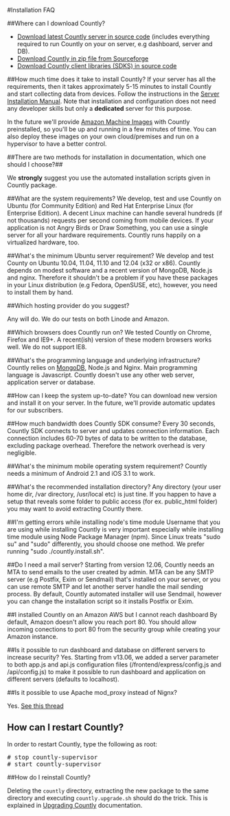 #Installation FAQ

##Where can I download Countly?

* [Download latest Countly server in source code](http://github.com/Countly/countly-server) (includes everything required to run Countly on your on server, e.g dashboard, server and DB).
* [Download Countly in zip file from Sourceforge](http://sf.net/projects/countly)
* [Download Countly client libraries (SDKS) in source code](/resources/source/download-sdk)

##How much time does it take to install Countly?
If your server has all the requirements, then it takes approximately 5-15 minutes 
to install Countly and start collecting data from devices. 
Follow the instructions in the [Server Installation Manual](/resources/installation/countly-server-installation). Note that installation and configuration does not need any developer skills but only a **dedicated** server for this purpose.

In the future we'll provide [Amazon Machine Images](https://aws.amazon.com/amis) with Countly preinstalled, so you'll be up and running in a few minutes of time. You can also deploy these images on your own cloud/premises and run on a hypervisor to have a better control.

##There are two methods for installation in documentation, which one should I choose?##

We **strongly** suggest you use the automated installation scripts given in Countly package.

##What are the system requirements?
We develop, test and use Countly on Ubuntu (for Community Edition) and Red Hat Enterprise Linux (for Enterprise Edition). A decent Linux machine can handle several hundreds (if not thousands) requests per second coming from mobile devices. If your application is not Angry Birds or Draw Something, you can use a single server for all your hardware requirements. Countly runs happily on a virtualized hardware, too.

##What's the minimum Ubuntu server requirement?
We develop and test County on Ubuntu 10.04, 11.04, 11.10 and 12.04 (x32 or x86). Countly depends on modest software and a recent version of MongoDB, Node.js and nginx. Therefore it shouldn't be a problem if you have these packages in your Linux distribution (e.g Fedora, OpenSUSE, etc), however, you need to install them by hand.

##Which hosting provider do you suggest?

Any will do. We do our tests on both Linode and Amazon.

##Which browsers does Countly run on?
We tested Countly on Chrome, Firefox and IE9+. A recent(ish) version of these modern browsers works well. We do not support IE8.

##What's the programming language and underlying infrastructure?
Countly relies on [MongoDB](http://www.mongodb.org/), Node.js and Nginx. Main programming language is Javascript. Countly doesn't use any other web server, application server or database.

##How can I keep the system up-to-date?
You can download new version and install it on your server. In the future, we'll provide automatic updates for our subscribers.

##How much bandwidth does Countly SDK consume?
Every 30 seconds, Countly SDK connects to server and updates connection information. Each connection includes 60-70 bytes of data to be written to the database, excluding package overhead. Therefore the network overhead is very negligible.

##What's the minimum mobile operating system requirement?
Countly needs a minimum of Android 2.1 and iOS 3.1 to work.

##What's the recommended installation directory?
Any directory (your user home dir, /var directory, /usr/local etc) is just tine. If you happen to have a setup that reveals some folder to public access (for ex. public_html folder) you may want to avoid extracting Countly there.

##I'm getting errors while installing node's time module
Username that you are using while installing Countly is very important especially while installing time module using Node Package Manager (npm). Since Linux treats "sudo su" and "sudo" differently, you should choose one method. We prefer running "sudo ./countly.install.sh".

##Do I need a mail server?
Starting from version 12.06, Countly needs an MTA to send emails to the user created by admin. MTA can be any SMTP server (e.g Postfix, Exim or Sendmail) that's installed on your server, or you can use remote SMTP and let another server handle the mail sending process. By default, Countly automated installer will use Sendmail, however you can change the installation script so it installs Postfix or Exim.

##I installed Countly on an Amazon AWS but I cannot reach dashboard
By default, Amazon doesn't allow you reach port 80. You should allow incoming conections to port 80 
from the security group while creating your Amazon instance.

##Is it possible to run dashboard and database on different servers to increase security?
Yes. Starting from v13.06, we added a server parameter to both app.js and api.js 
configuration files (/frontend/express/config.js and /api/config.js) to make it 
possible to run dashboard and application on different servers (defaults to localhost).

##Is it possible to use Apache mod_proxy instead of Nignx?

Yes. [See this thread](http://support.count.ly/discussions/suggestions/16-apache2-proxy)

## How can I restart Countly?

In order to restart Countly, type the following as root:

<pre class="prettyprint">
# stop countly-supervisor
# start countly-supervisor
</pre>

##How do I reinstall Countly?

Deleting the `countly` directory, extracting the new package to the same 
directory and executing `countly.upgrade.sh` should do the trick. This is explained in
[Upgrading Countly](http://count.ly/resources/upgrade/countly-server-upgrade) documentation.
